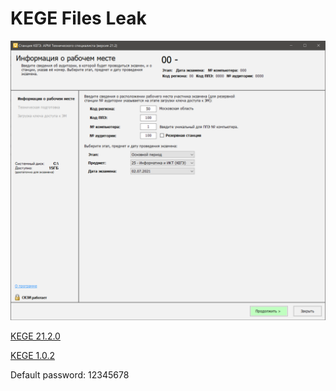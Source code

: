 # KEGE Files Leak

![](kege.png?raw=true)

[KEGE 21.2.0](https://github.com/MrGeRoI/KEGE-LEAK/releases/download/v21.2.0/kege21.2.0.zip)

[KEGE 1.0.2](https://github.com/MrGeRoI/KEGE-LEAK/releases/download/v1.0.2/kege1.0.2.zip)

Default password: 12345678

